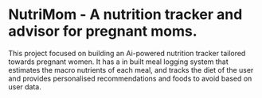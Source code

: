 # NutriMom - A nutrition tracker and advisor for pregnant moms.


This project focused on building an Ai-powered nutrition tracker tailored towards pregnant women.
It has a in built meal logging system that estimates the macro nutrients of each meal, and tracks the diet of the user and provides personalised recommendations and foods to avoid based on user data.
